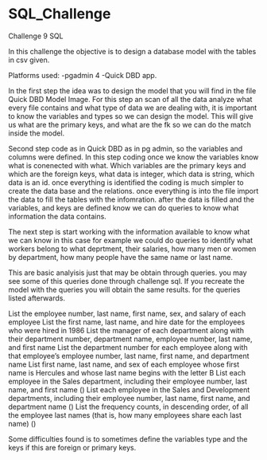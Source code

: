# SQL_Challenge
Challenge 9 SQL 


In this challenge the objective is to design a database model with the tables in csv given. 

Platforms used:
  -pgadmin 4 
  -Quick DBD app. 
  
In the first step the idea was to design the model that you will find in the file Quick DBD Model Image.
  For this step an scan of all the data analyze what every file contains and what type of data we are dealing with, it is important to know the variables and types so we can design the model. 
  This will give us what are the primary keys, and what are the fk so we can do the match inside the model. 

Second step code as in Quick DBD as in pg admin, so the variables and columns were defined. 
  In this step coding once we know the variables know what is conenected with what. Which variables are the primary keys and which are the foreign keys, what data is integer, which data is string, which data is an id. 
  once everything is identified the coding is much simpler to create the data base and the relations. once everything is into the file import the data to fill the tables with the infomration.
  after the data is filled and the variables, and keys are defined know we can do queries to know what information the data contains.  

The next step is start working with the information available to know what we can know in this case for example we could do queries to identify what workers belong to what deprtment, their salaries, how many men or women by department, how many people have the same name or last name. 

This are basic analyisis just that may be obtain through queries. you may see some of this queries done through challenge sql. If you recreate the model with the queries you will obtain the same results. for the queries listed afterwards. 

List the employee number, last name, first name, sex, and salary of each employee
List the first name, last name, and hire date for the employees who were hired in 1986 
List the manager of each department along with their department number, department name, employee number, last name, and first name 
List the department number for each employee along with that employee’s employee number, last name, first name, and department name 
List first name, last name, and sex of each employee whose first name is Hercules and whose last name begins with the letter B
List each employee in the Sales department, including their employee number, last name, and first name ()
List each employee in the Sales and Development departments, including their employee number, last name, first name, and department name ()
List the frequency counts, in descending order, of all the employee last names (that is, how many employees share each last name) ()

Some difficulties found is to sometimes define the variables type and the keys if this are foreign or primary keys. 




